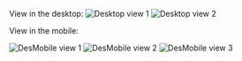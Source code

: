 View in the desktop:
![Desktop view 1](/large_1.png)
![Desktop view 2](/large_2.png)

View in the mobile:

![DesMobile view 1](/sm_1.png)
![DesMobile view 2](/sm_2.png)
![DesMobile view 3](/sm_2.png)


